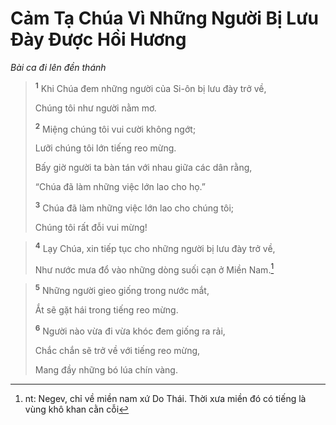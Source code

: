# Cảm Tạ Chúa Vì Những Người Bị Lưu Ðày Ðược Hồi Hương
*Bài ca đi lên đền thánh*

> <sup><b>1</b></sup> Khi Chúa đem những người của Si-ôn bị lưu đày trở về,
> 
> Chúng tôi như người nằm mơ.
> 
> <sup><b>2</b></sup> Miệng chúng tôi vui cười không ngớt;
> 
> Lưỡi chúng tôi lớn tiếng reo mừng.
> 
> Bấy giờ người ta bàn tán với nhau giữa các dân rằng,
> 
> “Chúa đã làm những việc lớn lao cho họ.”
> 
> <sup><b>3</b></sup> Chúa đã làm những việc lớn lao cho chúng tôi;
> 
> Chúng tôi rất đỗi vui mừng!
>


> <sup><b>4</b></sup> Lạy Chúa, xin tiếp tục cho những người bị lưu đày trở về,
> 
> Như nước mưa đổ vào những dòng suối cạn ở Miền Nam.[^1]
>


> <sup><b>5</b></sup> Những người gieo giống trong nước mắt,
> 
> Ắt sẽ gặt hái trong tiếng reo mừng.
> 
> <sup><b>6</b></sup> Người nào vừa đi vừa khóc đem giống ra rải,
> 
> Chắc chắn sẽ trở về với tiếng reo mừng,
> 
> Mang đầy những bó lúa chín vàng.
>

[^1]: nt: Negev, chỉ về miền nam xứ Do Thái. Thời xưa miền đó có tiếng là vùng khô khan cằn cỗi